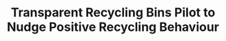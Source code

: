 ---
layout: post
title: "Transparent Recycling Bins Pilot to Nudge Positive Recycling Behaviour"
file_url: https://www.mse.gov.sg/resource-room/category/2021-11-14-media-release-on-transparent-recycling-bins-pilot/
---